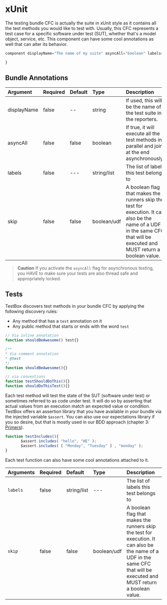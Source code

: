 # xUnit

The testing bundle CFC is actually the suite in xUnit style as it contains all the test methods you would like to test with. Usually, this CFC represents a test case for a specific software under test \(SUT\), whether that's a model object, service, etc. This component can have some cool annotations as well that can alter its behavior.

```javascript
component displayName="The name of my suite" asyncAll="boolean" labels="list" skip="boolean"{

}
```

## Bundle Annotations

| Argument | Required | Default | Type | Description |
| :--- | :--- | :--- | :--- | :--- |
| displayName | false | -- | string | If used, this will be the name of the test suite in the reporters. |
| asyncAll | false | false | boolean | If true, it will execute all the test methods in parallel and join at the end asynchronously. |
| labels | false | --- | string/list | The list of labels this test belongs to |
| skip | false | false | boolean/udf | A boolean flag that makes the runners skip the test for execution. It can also be the name of a UDF in the same CFC that will be executed and MUST return a boolean value. |

> **Caution** If you activate the `asyncAll` flag for asynchronous testing, you HAVE to make sure your tests are also thread safe and appropriately locked.

## Tests

TestBox discovers test methods in your bundle CFC by applying the following discovery rules:

* Any method that has a `test` annotation on it
* Any public method that starts or ends with the word `test`

```javascript
// Via inline annotation
function shouldBeAwesome() test{}

/**
* Via comment annotation
* @test
*/
function shouldBeAwesome(){}

// via conventions
function testShouldDoThis(){}
function shouldDoThisTest(){}
```

Each test method will test the state of the SUT \(software under test\) or sometimes referred to as code under test. It will do so by asserting that actual values from an execution match an expected value or condition. TestBox offers an assertion library that you have available in your bundle via the injected variable `$assert`. You can also use our expectations library if you so desire, but that is mostly used in our BDD approach \(chapter 3: [Primers](https://github.com/ortus/testbox-documentation/tree/e7d81b08bf4523316ec2783559ac02104e9f5950/primers/index.md)\).

```javascript
function testIncludes(){
       $assert.includes( "hello", "HE" );
       $assert.includes( [ "Monday", "Tuesday" ] , "monday" );
}
```

Each test function can also have some cool annotations attached to it.

| Arguments | Required | Default | Type | Description |
| :--- | :--- | :--- | :--- | :--- |
| `labels` | false | string/list | --- | The list of labels this test belongs to |
| `skip` | false | false | boolean/udf | A boolean flag that makes the runners skip the test for execution. It can also be the name of a UDF in the same CFC that will be executed and MUST return a boolean value. |

